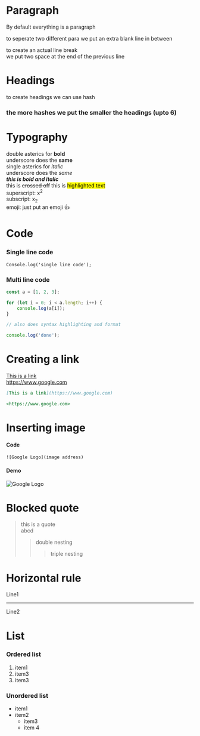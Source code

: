 # Paragraph

By default everything is a paragraph

to seperate two different para we put an extra blank line in between

to create an actual line break  
we put two space at the end of the previous line

# Headings

to create headings we can use hash

### the more hashes we put the smaller the headings (upto 6)

# Typography

double asterics for **bold**  
underscore does the **same**  
single asterics for _italic_  
underscore does the _same_  
**_this is bold and italic_**  
this is ~~crossed off~~
this is <mark>highlighted text</mark>  
superscript: x<sup>2</sup>  
subscript: x<sub>2</sub>  
emoji: just put an emoji 👍

# Code

### Single line code

`Console.log('single line code');`

### Multi line code

```js
const a = [1, 2, 3];

for (let i = 0; i < a.length; i++) {
    console.log(a[i]);
}

// also does syntax highlighting and format

console.log('done');
```

# Creating a link

[This is a link](https://www.google.com)  
<https://www.google.com>

```markdown
[This is a link](https://www.google.com)

<https://www.google.com>
```

# Inserting image

#### Code

`![Google Logo](image address)`

#### Demo

![Google Logo](https://www.google.com/images/branding/googlelogo/1x/googlelogo_light_color_272x92dp.png)

# Blocked quote

> this is a quote  
> abcd
>
> > double nesting
> >
> > > triple nesting

# Horizontal rule

Line1

---

Line2

# List

### Ordered list

1. item1
2. item3
3. item3

### Unordered list

-   item1
-   item2
    -   item3
    -   item 4
